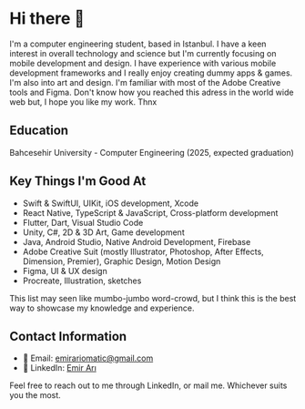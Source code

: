 # Hi there 👾

I'm a computer engineering student, based in Istanbul. I have a keen interest in overall technology and science but I'm currently focusing on mobile development and design. I have experience with various mobile development frameworks and I really enjoy creating dummy apps & games. I'm also into art and design. I'm familiar with most of the Adobe Creative tools and Figma. Don't know how you reached this adress in the world wide web but, I hope you like my work. Thnx

## Education

Bahcesehir University - Computer Engineering (2025, expected graduation)

## Key Things I'm Good At

- Swift & SwiftUI, UIKit, iOS development, Xcode
- React Native, TypeScript & JavaScript, Cross-platform development
- Flutter, Dart, Visual Studio Code
- Unity, C#, 2D & 3D Art, Game development
- Java, Android Studio, Native Android Development, Firebase
- Adobe Creative Suit (mostly Illustrator, Photoshop, After Effects, Dimension, Premier), Graphic Design, Motion Design
- Figma, UI & UX design
- Procreate, Illustration, sketches

This list may seen like mumbo-jumbo word-crowd, but I think this is the best way to showcase my knowledge and experience.

## Contact Information

- 📧 Email: emirariomatic@gmail.com
- 💼 LinkedIn: [Emir Arı](https://www.linkedin.com/in/emirari/)

Feel free to reach out to me through LinkedIn, or mail me. Whichever suits you the most.

